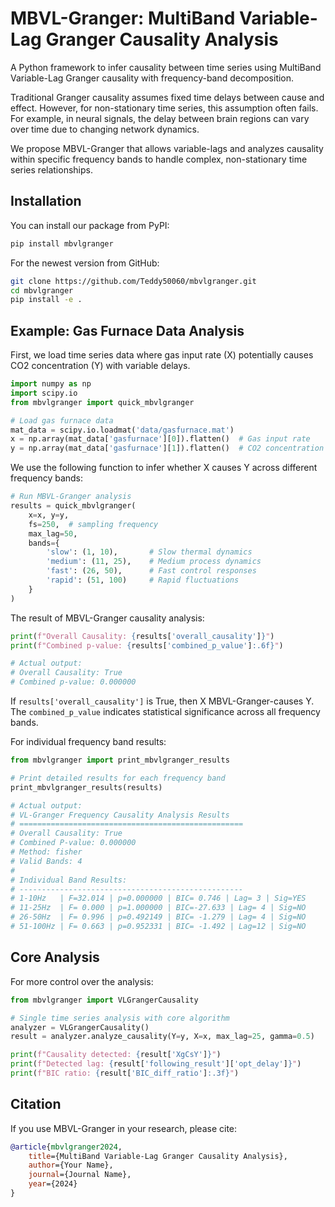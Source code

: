 # MBVL-Granger: MultiBand Variable-Lag Granger Causality Analysis

A Python framework to infer causality between time series using MultiBand Variable-Lag Granger causality with frequency-band decomposition.

Traditional Granger causality assumes fixed time delays between cause and effect. However, for non-stationary time series, this assumption often fails. For example, in neural signals, the delay between brain regions can vary over time due to changing network dynamics. 

We propose MBVL-Granger that allows variable-lags and analyzes causality within specific frequency bands to handle complex, non-stationary time series relationships.

## Installation

You can install our package from PyPI:

```bash
pip install mbvlgranger
```

For the newest version from GitHub:

```bash
git clone https://github.com/Teddy50060/mbvlgranger.git
cd mbvlgranger
pip install -e .
```

## Example: Gas Furnace Data Analysis

First, we load time series data where gas input rate (X) potentially causes CO2 concentration (Y) with variable delays.

```python
import numpy as np
import scipy.io
from mbvlgranger import quick_mbvlgranger

# Load gas furnace data
mat_data = scipy.io.loadmat('data/gasfurnace.mat')
x = np.array(mat_data['gasfurnace'][0]).flatten()  # Gas input rate
y = np.array(mat_data['gasfurnace'][1]).flatten()  # CO2 concentration
```

We use the following function to infer whether X causes Y across different frequency bands:

```python
# Run MBVL-Granger analysis
results = quick_mbvlgranger(
    x=x, y=y,
    fs=250,  # sampling frequency
    max_lag=50,
    bands={
        'slow': (1, 10),       # Slow thermal dynamics
        'medium': (11, 25),    # Medium process dynamics
        'fast': (26, 50),      # Fast control responses
        'rapid': (51, 100)     # Rapid fluctuations
    }
)
```

The result of MBVL-Granger causality analysis:

```python
print(f"Overall Causality: {results['overall_causality']}")
print(f"Combined p-value: {results['combined_p_value']:.6f}")

# Actual output:
# Overall Causality: True
# Combined p-value: 0.000000
```

If `results['overall_causality']` is True, then X MBVL-Granger-causes Y. The `combined_p_value` indicates statistical significance across all frequency bands.

For individual frequency band results:

```python
from mbvlgranger import print_mbvlgranger_results

# Print detailed results for each frequency band
print_mbvlgranger_results(results)

# Actual output:
# VL-Granger Frequency Causality Analysis Results
# ==================================================
# Overall Causality: True
# Combined P-value: 0.000000
# Method: fisher
# Valid Bands: 4
# 
# Individual Band Results:
# --------------------------------------------------
# 1-10Hz   | F=32.014 | p=0.000000 | BIC= 0.746 | Lag= 3 | Sig=YES
# 11-25Hz  | F= 0.000 | p=1.000000 | BIC=-27.633 | Lag= 4 | Sig=NO
# 26-50Hz  | F= 0.996 | p=0.492149 | BIC= -1.279 | Lag= 4 | Sig=NO
# 51-100Hz | F= 0.663 | p=0.952331 | BIC= -1.492 | Lag=12 | Sig=NO
```

## Core Analysis

For more control over the analysis:

```python
from mbvlgranger import VLGrangerCausality

# Single time series analysis with core algorithm
analyzer = VLGrangerCausality()
result = analyzer.analyze_causality(Y=y, X=x, max_lag=25, gamma=0.5)

print(f"Causality detected: {result['XgCsY']}")
print(f"Detected lag: {result['following_result']['opt_delay']}")
print(f"BIC ratio: {result['BIC_diff_ratio']:.3f}")
```

## Citation

If you use MBVL-Granger in your research, please cite:

```bibtex
@article{mbvlgranger2024,
    title={MultiBand Variable-Lag Granger Causality Analysis},
    author={Your Name},
    journal={Journal Name},
    year={2024}
}
```